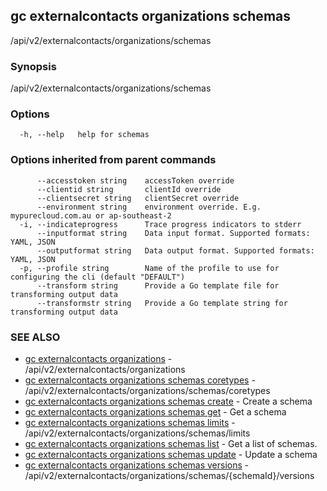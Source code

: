 ## gc externalcontacts organizations schemas

/api/v2/externalcontacts/organizations/schemas

### Synopsis

/api/v2/externalcontacts/organizations/schemas

### Options

```
  -h, --help   help for schemas
```

### Options inherited from parent commands

```
      --accesstoken string    accessToken override
      --clientid string       clientId override
      --clientsecret string   clientSecret override
      --environment string    environment override. E.g. mypurecloud.com.au or ap-southeast-2
  -i, --indicateprogress      Trace progress indicators to stderr
      --inputformat string    Data input format. Supported formats: YAML, JSON
      --outputformat string   Data output format. Supported formats: YAML, JSON
  -p, --profile string        Name of the profile to use for configuring the cli (default "DEFAULT")
      --transform string      Provide a Go template file for transforming output data
      --transformstr string   Provide a Go template string for transforming output data
```

### SEE ALSO

* [gc externalcontacts organizations](gc_externalcontacts_organizations.html)	 - /api/v2/externalcontacts/organizations
* [gc externalcontacts organizations schemas coretypes](gc_externalcontacts_organizations_schemas_coretypes.html)	 - /api/v2/externalcontacts/organizations/schemas/coretypes
* [gc externalcontacts organizations schemas create](gc_externalcontacts_organizations_schemas_create.html)	 - Create a schema
* [gc externalcontacts organizations schemas get](gc_externalcontacts_organizations_schemas_get.html)	 - Get a schema
* [gc externalcontacts organizations schemas limits](gc_externalcontacts_organizations_schemas_limits.html)	 - /api/v2/externalcontacts/organizations/schemas/limits
* [gc externalcontacts organizations schemas list](gc_externalcontacts_organizations_schemas_list.html)	 - Get a list of schemas.
* [gc externalcontacts organizations schemas update](gc_externalcontacts_organizations_schemas_update.html)	 - Update a schema
* [gc externalcontacts organizations schemas versions](gc_externalcontacts_organizations_schemas_versions.html)	 - /api/v2/externalcontacts/organizations/schemas/{schemaId}/versions


